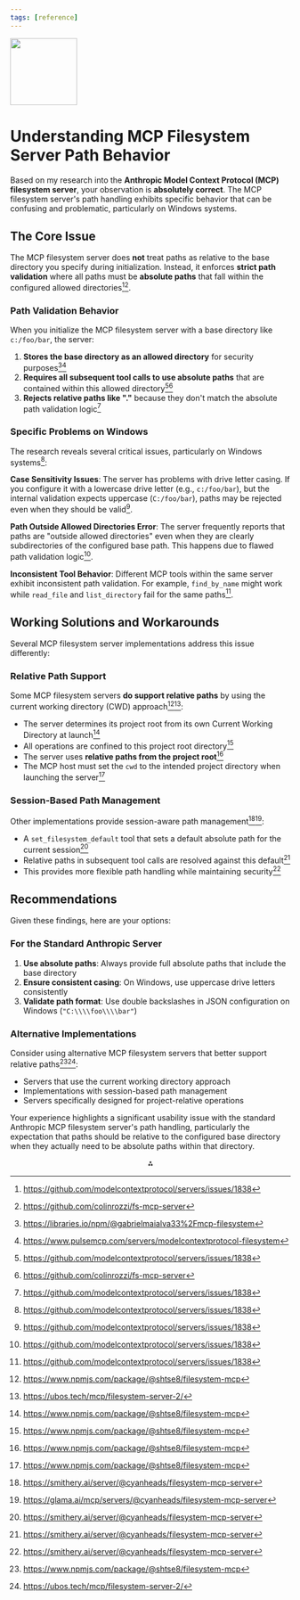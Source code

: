 ```yaml
---
tags: [reference]
---
```


<img src="https://r2cdn.perplexity.ai/pplx-full-logo-primary-dark%402x.png" class="logo" width="120"/>

# Understanding MCP Filesystem Server Path Behavior

Based on my research into the **Anthropic Model Context Protocol (MCP) filesystem server**, your observation is **absolutely correct**. The MCP filesystem server's path handling exhibits specific behavior that can be confusing and problematic, particularly on Windows systems.

## The Core Issue

The MCP filesystem server does **not** treat paths as relative to the base directory you specify during initialization. Instead, it enforces **strict path validation** where all paths must be **absolute paths** that fall within the configured allowed directories[^1][^2].

### Path Validation Behavior

When you initialize the MCP filesystem server with a base directory like `c:/foo/bar`, the server:

1. **Stores the base directory as an allowed directory** for security purposes[^3][^4]
2. **Requires all subsequent tool calls to use absolute paths** that are contained within this allowed directory[^1][^2]
3. **Rejects relative paths like "."** because they don't match the absolute path validation logic[^1]

### Specific Problems on Windows

The research reveals several critical issues, particularly on Windows systems[^1]:

**Case Sensitivity Issues**: The server has problems with drive letter casing. If you configure it with a lowercase drive letter (e.g., `c:/foo/bar`), but the internal validation expects uppercase (`C:/foo/bar`), paths may be rejected even when they should be valid[^1].

**Path Outside Allowed Directories Error**: The server frequently reports that paths are "outside allowed directories" even when they are clearly subdirectories of the configured base path. This happens due to flawed path validation logic[^1].

**Inconsistent Tool Behavior**: Different MCP tools within the same server exhibit inconsistent path validation. For example, `find_by_name` might work while `read_file` and `list_directory` fail for the same paths[^1].

## Working Solutions and Workarounds

Several MCP filesystem server implementations address this issue differently:

### Relative Path Support

Some MCP filesystem servers **do support relative paths** by using the current working directory (CWD) approach[^5][^6]:

- The server determines its project root from its own Current Working Directory at launch[^5]
- All operations are confined to this project root directory[^5]
- The server uses **relative paths from the project root**[^5]
- The MCP host must set the `cwd` to the intended project directory when launching the server[^5]


### Session-Based Path Management

Other implementations provide session-aware path management[^7][^8]:

- A `set_filesystem_default` tool that sets a default absolute path for the current session[^7]
- Relative paths in subsequent tool calls are resolved against this default[^7]
- This provides more flexible path handling while maintaining security[^7]


## Recommendations

Given these findings, here are your options:

### For the Standard Anthropic Server

1. **Use absolute paths**: Always provide full absolute paths that include the base directory
2. **Ensure consistent casing**: On Windows, use uppercase drive letters consistently
3. **Validate path format**: Use double backslashes in JSON configuration on Windows (`"C:\\\\foo\\\\bar"`)

### Alternative Implementations

Consider using alternative MCP filesystem servers that better support relative paths[^5][^6]:

- Servers that use the current working directory approach
- Implementations with session-based path management
- Servers specifically designed for project-relative operations

Your experience highlights a significant usability issue with the standard Anthropic MCP filesystem server's path handling, particularly the expectation that paths should be relative to the configured base directory when they actually need to be absolute paths within that directory.

<div style="text-align: center">⁂</div>

[^1]: https://github.com/modelcontextprotocol/servers/issues/1838

[^2]: https://github.com/colinrozzi/fs-mcp-server

[^3]: https://libraries.io/npm/@gabrielmaialva33%2Fmcp-filesystem

[^4]: https://www.pulsemcp.com/servers/modelcontextprotocol-filesystem

[^5]: https://www.npmjs.com/package/@shtse8/filesystem-mcp

[^6]: https://ubos.tech/mcp/filesystem-server-2/

[^7]: https://smithery.ai/server/@cyanheads/filesystem-mcp-server

[^8]: https://glama.ai/mcp/servers/@cyanheads/filesystem-mcp-server

[^9]: https://www.anthropic.com/news/model-context-protocol

[^10]: https://mindsdb.com/unified-model-context-protocol-mcp-server-for-file-systems

[^11]: https://www.reddit.com/r/ClaudeAI/comments/1h4yvep/mcp_filesystem_is_magic/

[^12]: https://github.com/bsmi021/mcp-filesystem-server/blob/main/README.md

[^13]: https://www.infoq.com/news/2024/12/anthropic-model-context-protocol/

[^14]: https://docs.anthropic.com/en/docs/mcp

[^15]: https://milvus.io/ai-quick-reference/what-is-the-recommended-filefolder-structure-for-an-model-context-protocol-mcp-server-project

[^16]: https://generativeai.pub/game-changing-news-from-anthropic-b275f99202ff?gi=245d3672ff8e

[^17]: https://aembit.io/blog/how-to-enable-filesystem-support-in-model-context-protocol-mcp/

[^18]: https://dev.to/furudo_erika_7633eee4afa5/how-to-use-local-filesystem-mcp-server-363e

[^19]: https://www.npmjs.com/package/@gabrielmaialva33/mcp-filesystem

[^20]: https://www.youtube.com/watch?v=Bm7dRZJ3uBc

[^21]: https://cymulate.com/blog/cve-2025-53109-53110-escaperoute-anthropic/

[^22]: https://github.com/MarcusJellinghaus/mcp_server_filesystem

[^23]: https://securityboulevard.com/2025/04/how-to-enable-filesystem-support-in-model-context-protocol-mcp/

[^24]: https://www.youtube.com/watch?v=8qcH9tboULU

[^25]: https://mcpservers.org/servers/modelcontextprotocol/filesystem

[^26]: https://glama.ai/mcp/servers/@safurrier/mcp-filesystem

[^27]: https://www.reddit.com/r/ClaudeAI/comments/1jol3fg/mcp_filesystem_configuration_throwing_errors/

[^28]: https://github.com/mark3labs/mcp-filesystem-server

[^29]: https://playbooks.com/mcp/cyanheads-filesystem

[^30]: https://modelcontextprotocol.io/quickstart/user

[^31]: https://app.studyraid.com/en/read/23716/957084/local-file-access-and-manipulation

[^32]: https://github.com/sylphxltd/filesystem-mcp

[^33]: https://www.youtube.com/watch?v=9_6CDKmxumI

[^34]: https://lobehub.com/mcp/vladesv-file-system-mcp-server

[^35]: https://pkg.go.dev/github.com/labring/aiproxy/mcp-servers/local/filesystem

[^36]: https://mcp.so/server/filesystem-mcp-server/cyanheads

[^37]: https://www.youtube.com/watch?v=lPSTbb1u5pY

[^38]: https://www.reddit.com/r/mcp/comments/1l14x78/how_get_the_correct_current_work_directory_in_mcp/

[^39]: https://zenn.dev/yutti/articles/mcp-in-user-scope

[^40]: https://github.com/Adfin-Engineering/mcp-server-adfin/blob/main/filesystem.py

[^41]: https://github.com/modelcontextprotocol/servers/issues/447

[^42]: https://dev.classmethod.jp/articles/anthropic-model-context-protocol-clean-up-folder/

[^43]: https://en.wikipedia.org/wiki/Current_working_directory

[^44]: https://gist.github.com/resolutionathens/2c47fda912fa414e774bfc0f5416b004

[^45]: https://stackoverflow.com/questions/2868680/what-is-a-cross-platform-way-to-get-the-current-directory/2868729

[^46]: https://libraries.io/go/github.com%2Fmark3labs%2Fmcp-filesystem-server

[^47]: https://www.reddit.com/r/ClaudeAI/comments/1h7bygl/how_to_change_the_path_of_local_memory_for_mcp/

[^48]: https://forum.cursor.com/t/how-get-the-correct-current-work-directory-in-mcp-server/99215

[^49]: https://www.youtube.com/watch?v=chULivV92Eo

[^50]: https://subscription.packtpub.com/book/programming/9781788390637/9/ch09lvl1sec82/managing-the-current-working-directory

[^51]: https://dev.to/codecowboydotio/creating-an-mcp-server-with-anthropic-3m87

